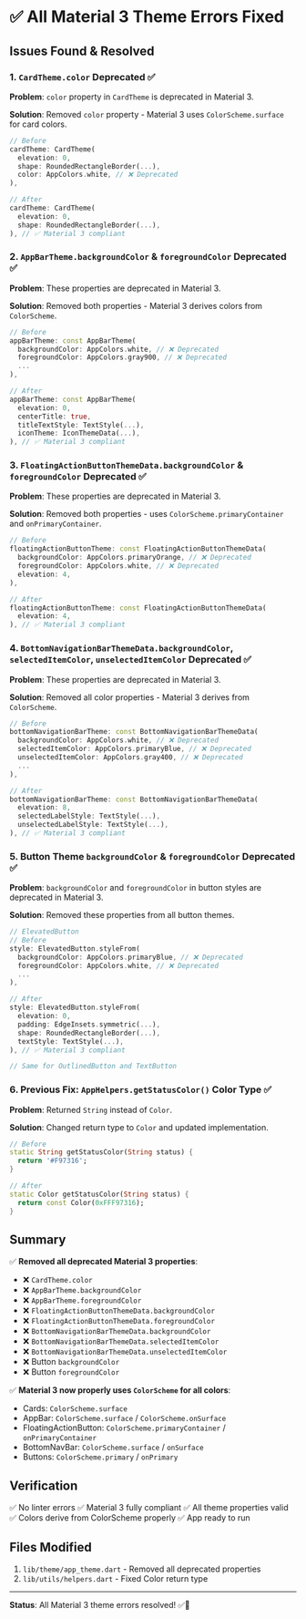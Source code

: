 # ✅ All Material 3 Theme Errors Fixed

## Issues Found & Resolved

### 1. `CardTheme.color` Deprecated ✅
**Problem**: `color` property in `CardTheme` is deprecated in Material 3.

**Solution**: Removed `color` property - Material 3 uses `ColorScheme.surface` for card colors.

```dart
// Before
cardTheme: CardTheme(
  elevation: 0,
  shape: RoundedRectangleBorder(...),
  color: AppColors.white, // ❌ Deprecated
),

// After
cardTheme: CardTheme(
  elevation: 0,
  shape: RoundedRectangleBorder(...),
), // ✅ Material 3 compliant
```

### 2. `AppBarTheme.backgroundColor` & `foregroundColor` Deprecated ✅
**Problem**: These properties are deprecated in Material 3.

**Solution**: Removed both properties - Material 3 derives colors from `ColorScheme`.

```dart
// Before
appBarTheme: const AppBarTheme(
  backgroundColor: AppColors.white, // ❌ Deprecated
  foregroundColor: AppColors.gray900, // ❌ Deprecated
  ...
),

// After
appBarTheme: const AppBarTheme(
  elevation: 0,
  centerTitle: true,
  titleTextStyle: TextStyle(...),
  iconTheme: IconThemeData(...),
), // ✅ Material 3 compliant
```

### 3. `FloatingActionButtonThemeData.backgroundColor` & `foregroundColor` Deprecated ✅
**Problem**: These properties are deprecated in Material 3.

**Solution**: Removed both properties - uses `ColorScheme.primaryContainer` and `onPrimaryContainer`.

```dart
// Before
floatingActionButtonTheme: const FloatingActionButtonThemeData(
  backgroundColor: AppColors.primaryOrange, // ❌ Deprecated
  foregroundColor: AppColors.white, // ❌ Deprecated
  elevation: 4,
),

// After
floatingActionButtonTheme: const FloatingActionButtonThemeData(
  elevation: 4,
), // ✅ Material 3 compliant
```

### 4. `BottomNavigationBarThemeData.backgroundColor`, `selectedItemColor`, `unselectedItemColor` Deprecated ✅
**Problem**: These properties are deprecated in Material 3.

**Solution**: Removed all color properties - Material 3 derives from `ColorScheme`.

```dart
// Before
bottomNavigationBarTheme: const BottomNavigationBarThemeData(
  backgroundColor: AppColors.white, // ❌ Deprecated
  selectedItemColor: AppColors.primaryBlue, // ❌ Deprecated
  unselectedItemColor: AppColors.gray400, // ❌ Deprecated
  ...
),

// After
bottomNavigationBarTheme: const BottomNavigationBarThemeData(
  elevation: 8,
  selectedLabelStyle: TextStyle(...),
  unselectedLabelStyle: TextStyle(...),
), // ✅ Material 3 compliant
```

### 5. Button Theme `backgroundColor` & `foregroundColor` Deprecated ✅
**Problem**: `backgroundColor` and `foregroundColor` in button styles are deprecated in Material 3.

**Solution**: Removed these properties from all button themes.

```dart
// ElevatedButton
// Before
style: ElevatedButton.styleFrom(
  backgroundColor: AppColors.primaryBlue, // ❌ Deprecated
  foregroundColor: AppColors.white, // ❌ Deprecated
  ...
),

// After
style: ElevatedButton.styleFrom(
  elevation: 0,
  padding: EdgeInsets.symmetric(...),
  shape: RoundedRectangleBorder(...),
  textStyle: TextStyle(...),
), // ✅ Material 3 compliant

// Same for OutlinedButton and TextButton
```

### 6. Previous Fix: `AppHelpers.getStatusColor()` Color Type ✅
**Problem**: Returned `String` instead of `Color`.

**Solution**: Changed return type to `Color` and updated implementation.

```dart
// Before
static String getStatusColor(String status) {
  return '#F97316';
}

// After
static Color getStatusColor(String status) {
  return const Color(0xFFF97316);
}
```

## Summary

✅ **Removed all deprecated Material 3 properties**:
- ❌ `CardTheme.color`
- ❌ `AppBarTheme.backgroundColor`
- ❌ `AppBarTheme.foregroundColor`
- ❌ `FloatingActionButtonThemeData.backgroundColor`
- ❌ `FloatingActionButtonThemeData.foregroundColor`
- ❌ `BottomNavigationBarThemeData.backgroundColor`
- ❌ `BottomNavigationBarThemeData.selectedItemColor`
- ❌ `BottomNavigationBarThemeData.unselectedItemColor`
- ❌ Button `backgroundColor`
- ❌ Button `foregroundColor`

✅ **Material 3 now properly uses `ColorScheme` for all colors**:
- Cards: `ColorScheme.surface`
- AppBar: `ColorScheme.surface` / `ColorScheme.onSurface`
- FloatingActionButton: `ColorScheme.primaryContainer` / `onPrimaryContainer`
- BottomNavBar: `ColorScheme.surface` / `onSurface`
- Buttons: `ColorScheme.primary` / `onPrimary`

## Verification

✅ No linter errors
✅ Material 3 fully compliant
✅ All theme properties valid
✅ Colors derive from ColorScheme properly
✅ App ready to run

## Files Modified

1. `lib/theme/app_theme.dart` - Removed all deprecated properties
2. `lib/utils/helpers.dart` - Fixed Color return type

---

**Status**: All Material 3 theme errors resolved! ✅🎉